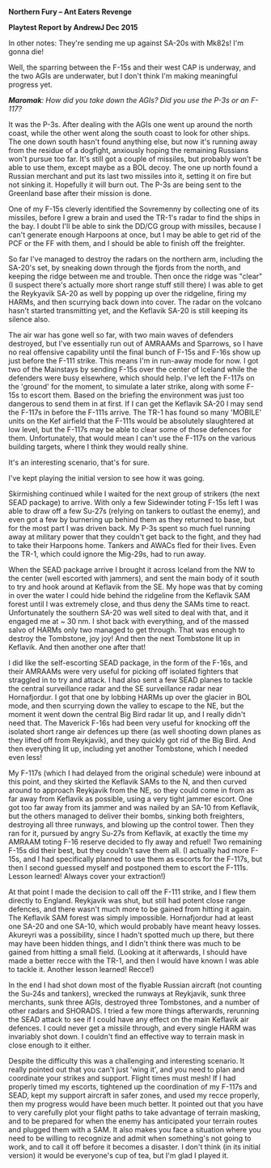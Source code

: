 **Northern Fury – Ant Eaters Revenge**

**<span class="underline">Playtest Report by AndrewJ Dec 2015</span>**

In other notes: They're sending me up against SA-20s with Mk82s\! I'm
gonna die\!

Well, the sparring between the F-15s and their west CAP is underway, and
the two AGIs are underwater, but I don't think I'm making meaningful
progress yet.

***Maromak**: How did you take down the AGIs? Did you use the P-3s or an
F-117?*

It was the P-3s. After dealing with the AGIs one went up around the
north coast, while the other went along the south coast to look for
other ships. The one down south hasn't found anything else, but now it's
running away from the residue of a dogfight, anxiously hoping the
remaining Russians won't pursue too far. It's still got a couple of
missiles, but probably won't be able to use them, except maybe as a BOL
decoy. The one up north found a Russian merchant and put its last two
missiles into it, setting it on fire but not sinking it. Hopefully it
will burn out. The P-3s are being sent to the Greenland base after their
mission is done.

One of my F-15s cleverly identified the Sovremenny by collecting one of
its missiles, before I grew a brain and used the TR-1's radar to find
the ships in the bay. I doubt I'll be able to sink the DD/CG group with
missiles, because I can't generate enough Harpoons at once, but I may be
able to get rid of the PCF or the FF with them, and I should be able to
finish off the freighter.

So far I've managed to destroy the radars on the northern arm, including
the SA-20's set, by sneaking down through the fjords from the north, and
keeping the ridge between me and trouble. Then once the ridge was
"clear" (I suspect there's actually more short range stuff still there)
I was able to get the Reykyavik SA-20 as well by popping up over the
ridgeline, firing my HARMs, and then scurrying back down into cover. The
radar on the volcano hasn't started transmitting yet, and the Keflavik
SA-20 is still keeping its silence also.

The air war has gone well so far, with two main waves of defenders
destroyed, but I've essentially run out of AMRAAMs and Sparrows, so I
have no real offensive capability until the final bunch of F-15s and
F-16s show up just before the F-111 strike. This means I'm in run-away
mode for now. I got two of the Mainstays by sending F-15s over the
center of Iceland while the defenders were busy elsewhere, which should
help. I've left the F-117s on the 'ground' for the moment, to simulate a
later strike, along with some F-15s to escort them. Based on the
briefing the environment was just too dangerous to send them in at
first. If I can get the Keflavik SA-20 I may send the F-117s in before
the F-111s arrive. The TR-1 has found so many 'MOBILE' units on the Kef
airfield that the F-111s would be absolutely slaughtered at low level,
but the F-117s may be able to clear some of those defences for them.
Unfortunately, that would mean I can't use the F-117s on the various
building targets, where I think they would really shine.

It's an interesting scenario, that's for sure.

I've kept playing the initial version to see how it was going.

Skirmishing continued while I waited for the next group of strikers (the
next SEAD package) to arrive. With only a few Sidewinder toting F-15s
left I was able to draw off a few Su-27s (relying on tankers to outlast
the enemy), and even got a few by burnering up behind them as they
returned to base, but for the most part I was driven back. My P-3s spent
so much fuel running away at military power that they couldn't get back
to the fight, and they had to take their Harpoons home. Tankers and
AWACs fled for their lives. Even the TR-1, which could ignore the
Mig-29s, had to run away.

When the SEAD package arrive I brought it across Iceland from the NW to
the center (well escorted with jammers), and sent the main body of it
south to try and hook around at Keflavik from the SE. My hope was that
by coming in over the water I could hide behind the ridgeline from the
Keflavik SAM forest until I was extremely close, and thus deny the SAMs
time to react. Unfortunately the southern SA-20 was well sited to deal
with that, and it engaged me at \~ 30 nm. I shot back with everything,
and of the massed salvo of HARMs only two managed to get through. That
was enough to destroy the Tombstone, joy joy\! And then the next
Tombstone lit up in Keflavik. And then another one after that\!

I did like the self-escorting SEAD package, in the form of the F-16s,
and their AMRAAMs were very useful for picking off isolated fighters
that straggled in to try and attack. I had also sent a few SEAD planes
to tackle the central surveillance radar and the SE surveillance radar
near Hornafjordur. I got that one by lobbing HARMs up over the glacier
in BOL mode, and then scurrying down the valley to escape to the NE, but
the moment it went down the central Big Bird radar lit up, and I really
didn't need that. The Maverick F-16s had been very useful for knocking
off the isolated short range air defences up there (as well shooting
down planes as they lifted off from Reykjavik), and they quickly got rid
of the Big Bird. And then everything lit up, including yet another
Tombstone, which I needed even less\!

My F-117s (which I had delayed from the original schedule) were inbound
at this point, and they skirted the Keflavik SAMs to the N, and then
curved around to approach Reykjavik from the NE, so they could come in
from as far away from Keflavik as possible, using a very tight jammer
escort. One got too far away from its jammer and was nailed by an SA-10
from Keflavik, but the others managed to deliver their bombs, sinking
both freighters, destroying all three runways, and blowing up the
control tower. Then they ran for it, pursued by angry Su-27s from
Keflavik, at exactly the time my AMRAAM toting F-16 reserve decided to
fly away and refuel\! Two remaining F-15s did their best, but they
couldn't save them all. (I actually had more F-15s, and I had
specifically planned to use them as escorts for the F-117s, but then I
second guessed myself and postponed them to escort the F-111s. Lesson
learned\! Always cover your extraction\!)

At that point I made the decision to call off the F-111 strike, and I
flew them directly to England. Reykjavik was shut, but still had potent
close range defences, and there wasn't much more to be gained from
hitting it again. The Keflavik SAM forest was simply impossible.
Hornafjordur had at least one SA-20 and one SA-10, which would probably
have meant heavy losses. Akureyri was a possibility, since I hadn't
spotted much up there, but there may have been hidden things, and I
didn't think there was much to be gained from hitting a small field.
(Looking at it afterwards, I should have made a better recce with the
TR-1, and then I would have known I was able to tackle it. Another
lesson learned\! Recce\!)

In the end I had shot down most of the flyable Russian aircraft (not
counting the Su-24s and tankers), wrecked the runways at Reykjavik, sunk
three merchants, sunk three AGIs, destroyed three Tombstones, and a
number of other radars and SHORADS. I tried a few more things
afterwards, rerunning the SEAD attack to see if I could have any effect
on the main Keflavik air defences. I could never get a missile through,
and every single HARM was invariably shot down. I couldn't find an
effective way to terrain mask in close enough to it either.

Despite the difficulty this was a challenging and interesting scenario.
It really pointed out that you can't just 'wing it', and you need to
plan and coordinate your strikes and support. Flight times must mesh\!
If I had properly timed my escorts, tightened up the coordination of my
F-117s and SEAD, kept my support aircraft in safer zones, and used my
recce properly, then my progress would have been much better. It pointed
out that you have to very carefully plot your flight paths to take
advantage of terrain masking, and to be prepared for when the enemy has
anticipated your terrain routes and plugged them with a SAM. It also
makes you face a situation where you need to be willing to recognize and
admit when something's not going to work, and to call it off before it
becomes a disaster. I don't think (in its initial version) it would be
everyone's cup of tea, but I'm glad I played it.

